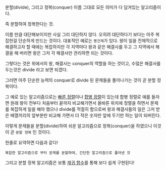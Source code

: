 분할(divide), 그리고 정복(conquer)
이름 그대로 모든 의미가 다 담겨있는 알고리즘이다.

즉 분할하여 정복한다는 것.

이름 만큼 대단해보이지만 사실 그리 대단하지 않다.
오히려 대단하다기 보다는 아주 복잡한걸 단순하게 만드는 것이다.
대표적인 예로는 `봉건제`가 있다.
왕이 일을 전체적으로 해결하고자 할 때에는 복잡하지만 각 지역마다 왕과 같은 해결사를 두고 그 지역에서 해결을 해 버리면 왕은 그저 각 해결사만 관리하면 되는 것이다.   

그렇다는 것은 위에서의 왕, 해결사는 conquer의 역할을 하는 것이고, 수많은 해결사를 두는것은 divide 라고 보면 되겠다.   

그러면 아주 단순한 능력의 conquer로 divide 된 문제들을 풀어나가는 것이 곧 분할 정복이다.   

그 예로 있는 알고리즘으로는 [빠른 정렬]()이나 [합병 정렬]()이 있는데 합병 정렬로 예를 들자면 원래 왕이 전부다 처음부터 끝까지 비교해가면서 올바른 위치에 정렬을 하면서 문제를 복잡하게 일을 해야 했으나 divide를 적절히 함으로써 왕과 해결사들의 일은 그저 받은 배열끼리의 앞부분만 비교해 가면서 더 작은 숫자만 앞에 두기만 하는 일이 되버린다.   

이렇게 문제들을 분할(divide)하여 쉬운 알고리즘으로 정복(conquer)을 하였으니 이것이 곧 `분할 정복` 인 것이다.   


한줄로 요약하면 다음과 같다!   

`복잡한 알고리즘으로 부터 문제를 분할하여, 간단한 알고리즘으로 풀어낸 것`

그리고 분할 정복 알고리즘은 보통 [재귀 함수]()를 통해 보다 쉽게 구현된다!